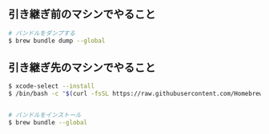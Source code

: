 ## 引き継ぎ前のマシンでやること

```bash
# バンドルをダンプする
$ brew bundle dump --global
```

## 引き継ぎ先のマシンでやること

```bash
$ xcode-select --install
$ /bin/bash -c "$(curl -fsSL https://raw.githubusercontent.com/Homebrew/install/HEAD/install.sh)"


# バンドルをインストール
$ brew bundle --global
```
